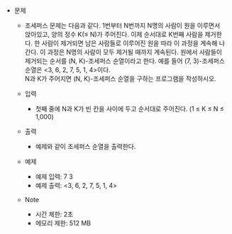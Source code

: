  - 문제
   - 조세퍼스 문제는 다음과 같다. 
   1번부터 N번까지 N명의 사람이 원을 이루면서 앉아있고, 양의 정수 K(≤ N)가 주어진다. 
   이제 순서대로 K번째 사람을 제거한다. 한 사람이 제거되면 남은 사람들로 이루어진 원을 따라 이 과정을 계속해 나간다.
   이 과정은 N명의 사람이 모두 제거될 때까지 계속된다. 원에서 사람들이 제거되는 순서를 (N, K)-조세퍼스 순열이라고 한다. 
   예를 들어 (7, 3)-조세퍼스 순열은 <3, 6, 2, 7, 5, 1, 4>이다.  
   N과 K가 주어지면 (N, K)-조세퍼스 순열을 구하는 프로그램을 작성하시오.

    - 입력
      - 첫째 줄에 N과 K가 빈 칸을 사이에 두고 순서대로 주어진다. (1 ≤ K ≤ N ≤ 1,000)

    - 출력
      - 예제와 같이 조세퍼스 순열을 출력한다.
    
    - 예제 
      - 예제 입력: 7 3
      - 예제 출력: <3, 6, 2, 7, 5, 1, 4>
    
    - Note
      - 시간 제한: 2초	
      - 메모리 제한: 512 MB 
